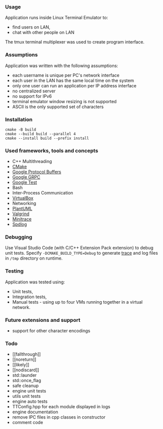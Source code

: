 ### Usage
Application runs inside Linux Terminal Emulator to:
- find users on LAN,
- chat with other people on LAN

The tmux terminal multiplexer was used to create program interface.

### Assumptions
Application was written with the following assumptions:
- each username is unique per PC's network interface
- each user in the LAN has the same local time on the system
- only one user can run an application per IP address interface
- no centralized server
- no support for IPv6
- terminal emulator window resizing is not supported
- ASCII is the only supported set of characters

### Installation
```
cmake -B build
cmake --build build --parallel 4
cmake --install build --prefix install
```

### Used frameworks, tools and concepts
- C++ Multithreading
- [CMake](https://cmake.org/)
- [Google Protocol Buffers](https://protobuf.dev/)
- [Google GRPC](https://grpc.io/)
- [Google Test](https://google.github.io/googletest/)
- Bash
- Inter-Process Communication
- [VirtualBox](https://www.virtualbox.org/)
- Networking
- [PlantUML](https://valgrind.org/)
- [Valgrind](https://valgrind.org/)
- [Minitrace](https://github.com/hrydgard/minitrace)
- [Spdlog](https://github.com/gabime/spdlog)

### Debugging
Use Visual Studio Code (with C/C++ Extension Pack extension) to debug unit tests. Specify `-DCMAKE_BUILD_TYPE=Debug` to generate [trace](chrome://tracing/) and log files in `/tmp` directory on runtime.

### Testing
Application was tested using:
- Unit tests,
- Integration tests,
- Manual tests - using up to four VMs running together in a virtual network.

### Future extensions and support
- support for other character encodings

### Todo
- [[fallthrough]]
- [[noreturn]]
- [[likely]]
- [[nodiscard]]
- std::launder
- std::once_flag
- safe cleanup
- engine unit tests
- utils unit tests
- engine auto tests
- TTConfig.hpp for each module displayed in logs
- engine documentation
- remove IPC files in cpp classes in constructor
- comment code
